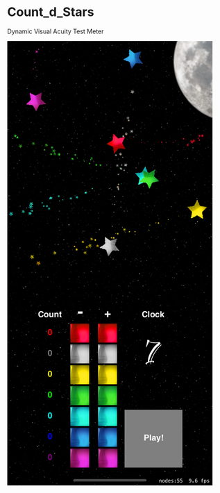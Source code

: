 # Count_d_Stars
Dynamic Visual Acuity Test Meter

<a href="http://iphone.artsy.net"><img src ="Simulator%20Screen%20Shot%20-%20iPhone%2011%20Pro%20Max%20-%202020-10-13%20at%2013.12.52.png"></a>
